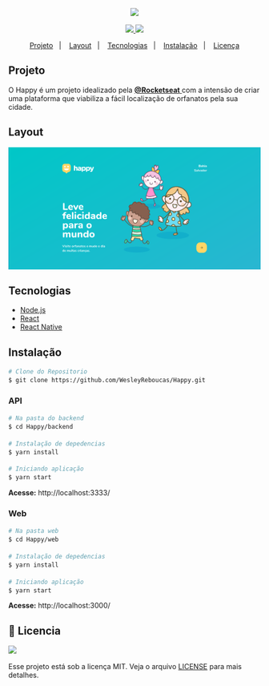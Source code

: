 <p align="center"> 
	<img src='https://user-images.githubusercontent.com/28845397/95777411-858d6600-0c9c-11eb-999a-eb7548d04a35.png' />
</p>

<p align="center">
	<a href="https://www.linkedin.com/in/wesley-andrade/">	
		<img src="https://img.shields.io/static/v1?label=&message=WesleyAndrade&color=29b6d1&style=flat&logo=linkedin"/>
	</a>
	<a href="https://choosealicense.com/licenses/mit/">	
		<img src="https://img.shields.io/static/v1?label=License&message=MIT&color=00c7c7&style=flat"/>
	</a>
</p>




<p align="center">
  <a href="#projeto">Projeto</a>&nbsp;&nbsp;&nbsp;|&nbsp;&nbsp;&nbsp;
  <a href="#layout">Layout</a>&nbsp;&nbsp;&nbsp;|&nbsp;&nbsp;&nbsp;
  <a href="#tecnologias">Tecnologias</a>&nbsp;&nbsp;&nbsp;|&nbsp;&nbsp;&nbsp;
  <a href="#instalação">Instalação</a>&nbsp;&nbsp;&nbsp;|&nbsp;&nbsp;&nbsp;
  <a href="#bookmark_tabs-licencia">Licença</a>
</p>

## Projeto

O Happy é um projeto idealizado pela 
<a href="https://rocketseat.com.br/"> **@Rocketseat** </a> 
com a intensão de criar uma plataforma que viabiliza a fácil localização de orfanatos pela sua cidade.

## Layout

<div style="display: flex; flex-direction: 'row'; align-items: 'center';">
	<img src="./.github/landing.png" width="600px">
  		
</div>

## Tecnologias

- [Node.js](https://nodejs.org/en/)
- [React](https://reactjs.org)
- [React Native](https://facebook.github.io/react-native/)


## Instalação
```bash
# Clone do Repositorio
$ git clone https://github.com/WesleyReboucas/Happy.git
```

### API

```bash
# Na pasta do backend
$ cd Happy/backend

# Instalação de depedencias
$ yarn install

# Iniciando aplicação
$ yarn start
```
**Acesse:** http://localhost:3333/

### Web

```bash
# Na pasta web
$ cd Happy/web

# Instalação de depedencias
$ yarn install

# Iniciando aplicação
$ yarn start
```
**Acesse:** http://localhost:3000/ 


## :bookmark_tabs: Licencia
<a href="https://choosealicense.com/licenses/mit/">
	<img src="https://img.shields.io/static/v1?label=License&message=2020&color=A31F34&style=flat"/>
</a>

Esse projeto está sob a licença MIT. Veja o arquivo [LICENSE](LICENSE) para mais detalhes.
